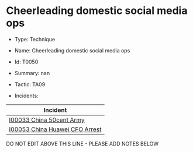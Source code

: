 # Cheerleading domestic social media ops

* Type: Technique

* Name: Cheerleading domestic social media ops

* Id: T0050

* Summary: nan

* Tactic: TA09

* Incidents:

| Incident |
| --------- |
| [I00033 China 50cent Army](../incidents/I00033.md) |
| [I00053 China Huawei CFO Arrest](../incidents/I00053.md) |

DO NOT EDIT ABOVE THIS LINE - PLEASE ADD NOTES BELOW